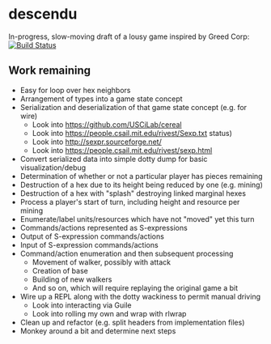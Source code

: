 descendu
========

In-progress, slow-moving draft of a lousy game inspired by Greed Corp: [![Build
Status](https://travis-ci.org/RhysU/descendu.svg?branch=master)](https://travis-ci.org/RhysU/descendu)

Work remaining
--------------

 * Easy for loop over hex neighbors
 * Arrangement of types into a game state concept
 * Serialization and deserialization of that game state concept (e.g. for wire)
     * Look into https://github.com/USCiLab/cereal
     * Look into https://people.csail.mit.edu/rivest/Sexp.txt status)
     * Look into http://sexpr.sourceforge.net/
     * Look into https://people.csail.mit.edu/rivest/sexp.html
 * Convert serialized data into simple dotty dump for basic visualization/debug
 * Determination of whether or not a particular player has pieces remaining
 * Destruction of a hex due to its height being reduced by one (e.g. mining)
 * Destruction of a hex with "splash" destroying linked marginal hexes
 * Process a player's start of turn, including height and resource per mining
 * Enumerate/label units/resources which have not "moved" yet this turn
 * Commands/actions represented as S-expressions
 * Output of S-expression commands/actions
 * Input of S-expression commands/actions
 * Command/action enumeration and then subsequent processing
     * Movement of walker, possibly with attack
     * Creation of base
     * Building of new walkers
     * And so on, which will require replaying the original game a bit
 * Wire up a REPL along with the dotty wackiness to permit manual driving
     * Look into interacting via Guile
     * Look into rolling my own and wrap with rlwrap
 * Clean up and refactor (e.g. split headers from implementation files)
 * Monkey around a bit and determine next steps
